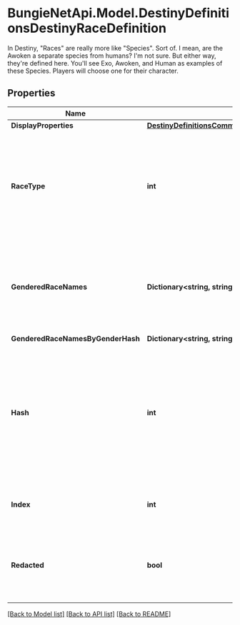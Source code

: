 # BungieNetApi.Model.DestinyDefinitionsDestinyRaceDefinition
In Destiny, \"Races\" are really more like \"Species\". Sort of. I mean, are the Awoken a separate species from humans? I'm not sure. But either way, they're defined here. You'll see Exo, Awoken, and Human as examples of these Species. Players will choose one for their character.
## Properties

Name | Type | Description | Notes
------------ | ------------- | ------------- | -------------
**DisplayProperties** | [**DestinyDefinitionsCommonDestinyDisplayPropertiesDefinition**](DestinyDefinitionsCommonDestinyDisplayPropertiesDefinition.md) |  | [optional] 
**RaceType** | **int** | An enumeration defining the existing, known Races/Species for player characters. This value will be the enum value matching this definition. | [optional] 
**GenderedRaceNames** | **Dictionary&lt;string, string&gt;** | A localized string referring to the singular form of the Race&#39;s name when referred to in gendered form. Keyed by the DestinyGender. | [optional] 
**GenderedRaceNamesByGenderHash** | **Dictionary&lt;string, string&gt;** |  | [optional] 
**Hash** | **int** | The unique identifier for this entity. Guaranteed to be unique for the type of entity, but not globally.  When entities refer to each other in Destiny content, it is this hash that they are referring to. | [optional] 
**Index** | **int** | The index of the entity as it was found in the investment tables. | [optional] 
**Redacted** | **bool** | If this is true, then there is an entity with this identifier/type combination, but BNet is not yet allowed to show it. Sorry! | [optional] 

[[Back to Model list]](../README.md#documentation-for-models) [[Back to API list]](../README.md#documentation-for-api-endpoints) [[Back to README]](../README.md)

